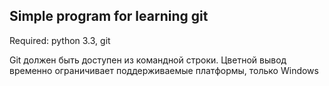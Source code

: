 Simple program for learning git
-------------------------------
 Required: python 3.3, git
 
 Git должен быть доступен из командной строки.
 Цветной вывод временно ограничивает поддерживаемые платформы, только Windows
